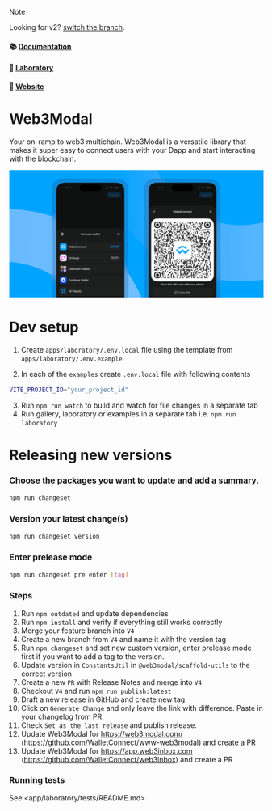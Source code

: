 > [!NOTE]
> Looking for v2? [switch the branch](https://github.com/WalletConnect/web3modal/tree/V2).

#### 📚 [Documentation](https://docs.walletconnect.com/web3modal/about)

#### 🧪 [Laboratory](https://lab.web3modal.com)

#### 🔗 [Website](https://web3modal.com)

# Web3Modal

Your on-ramp to web3 multichain. Web3Modal is a versatile library that makes it super easy to connect users with your Dapp and start interacting with the blockchain.

<p align="center">
  <img src="./.github/assets/header.png" alt="" border="0">
</p>

# Dev setup

1. Create `apps/laboratory/.env.local` file using the template from `apps/laboratory/.env.example`

2. In each of the `examples` create `.env.local` file with following contents

```zsh
VITE_PROJECT_ID="your_project_id"
```

3. Run `npm run watch` to build and watch for file changes in a separate tab
4. Run gallery, laboratory or examples in a separate tab i.e. `npm run laboratory`

# Releasing new versions

### Choose the packages you want to update and add a summary.

```sh
npm run changeset
```

### Version your latest change(s)

```sh
npm run changeset version
```

### Enter prelease mode

```sh
npm run changeset pre enter [tag]
```

### Steps

1. Run `npm outdated` and update dependencies
2. Run `npm install` and verify if everything still works correctly
3. Merge your feature branch into `V4`
4. Create a new branch from `V4` and name it with the version tag
5. Run `npm changeset` and set new custom version, enter prelease mode first if you want to add a tag to the version.
6. Update version in `ConstantsUtil` in `@web3modal/scaffold-utils` to the correct version
7. Create a new `PR` with Release Notes and merge into `V4`
8. Checkout `V4` and run `npm run publish:latest`
9. Draft a new release in GitHub and create new tag
10. Click on `Generate Change` and only leave the link with difference. Paste in your changelog from PR.
11. Check `Set as the last release` and publish release.
12. Update Web3Modal for https://web3modal.com/ (https://github.com/WalletConnect/www-web3modal) and create a PR
13. Update Web3Modal for https://app.web3inbox.com (https://github.com/WalletConnect/web3inbox) and create a PR

### Running tests

See <app/laboratory/tests/README.md>
